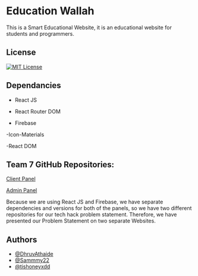 
# Education Wallah

This is a Smart Educational Website, it is an educational website for students and programmers.


## License

[![MIT License](https://img.shields.io/badge/License-MIT-green.svg)](https://choosealicense.com/licenses/mit/)


## Dependancies

- React JS

- React Router DOM

- Firebase

-Icon-Materials

-React DOM


## Team 7 GitHub Repositories:

[Client Panel](https://github.com/Sammmy22/tech-hack-project)

[Admin Panel](https://github.com/DhruvAthaide/tech-hack-admin-panel)

Because we are using React JS and Firebase, we have separate dependencies and versions for both of the panels, so we have two different repositories for our tech hack problem statement. Therefore, we have presented our Problem Statement on two separate Websites.



## Authors

- [@DhruvAthaide](https://github.com/DhruvAthaide)
- [@Sammmy22](https://github.com/Sammmy22)
- [@tishoneyxdd](https://github.com/tishoneyxdd)
